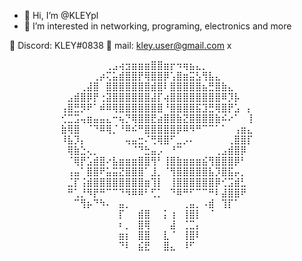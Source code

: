 - 👋 Hi, I’m @KLEYpl
- 👀 I’m interested in networking, programing, electronics and more

📱  Discord: KLEY#0838
📧 mail: kley.user@gmail.com
x

⠀⠀⠀⠀⠀⠀⠀⠀⠀⠀⠀⠀⠀⠀⠀⢀⣠⢴⣲⣶⣶⣶⣿⣿⣶⡖⠲⢶⣦⣄⡀⠀⠀⠀⠀⠀⠀⠀⠀⠀⠀⠀⠀⠀⠀⠀
⠀⠀⠀⠀⠀⠀⠀⠀⠀⠀⠀⠀⠀⢀⡴⢍⣥⣾⣿⣿⡟⢿⣿⣿⡿⢡⣿⣶⣭⣣⢻⣧⣄⠀⠀⠀⠀⠀⠀⠀⠀⠀⠀⠀⠀⠀
⠀⠀⠀⠀⠀⠀⠀⠀⠀⠀⠀⢀⣼⣿⠀⣿⣿⣿⣿⣿⣿⣿⣾⣿⠇⣿⣿⣿⣿⣿⣦⣛⣿⣷⣄⠀⠀⠀⠀⠀⠀⠀⠀⠀⠀⠀
⠀⠀⠀⠀⠀⠀⠀⠀⠀⣠⣾⣿⡿⡟⢐⣽⣿⣿⣿⣿⣿⣿⣼⡏⢴⣿⣿⣿⣿⣿⣿⣿⣿⠿⡹⡧⠀⠀⠀⠀⠀⠀⠀⠀⠀⠀
⠀⠀⠀⠀⠀⠀⠀⠀⢠⣿⣛⡻⠟⠁⠾⠿⢿⣿⣿⣿⣿⣿⣿⣿⠘⣿⣿⣿⣿⣯⣹⣛⢿⣿⡟⣡⠀⡄⠀⠀⠀⠀⠀⠀⠀⠀
⠀⠀⠀⠀⠀⠀⠀⠀⢊⣉⣩⢤⣶⣤⣤⣄⠒⢦⡙⢿⣿⣿⣟⣴⣿⣿⣷⣝⣿⣿⣿⣿⣷⠮⠔⠁⠀⢸⠀⠀⠀⠀⠀⠀⠀⠀
⠀⠀⠀⠀⠀⠀⠀⠀⣷⢿⣿⠀⠈⠙⠿⢿⡈⠘⠿⠮⠛⣿⣿⣿⣿⣿⡿⠿⠻⠛⠉⠉⠁⠁⠀⢠⣶⣄⠀⠀⠀⠀⠀⠀⠀⠀
⠀⠀⠀⠀⠀⠀⠀⠀⠸⣧⡹⡄⠀⠀⠀⠀⠀⠀⢤⣤⣒⠌⢛⢿⣿⠋⣀⡠⠄⠀⠀⠀⠀⠀⢀⣿⣿⡏⠀⠀⠀⠀⠀⠀⠀⠀
⠀⠀⠀⠀⠀⠀⠀⠀⠀⢿⣷⣑⢄⡀⠀⠀⠀⠀⠀⠈⠙⣓⣤⡠⠀⠘⠉⠀⠀⠀⠀⠀⢀⣠⣾⣿⡿⠀⠀⠀⠀⠀⠀⠀⠀⠀
⠀⠀⠀⠀⠀⠀⠀⠀⠀⠈⢿⡟⣡⣾⣿⠔⣧⣶⣶⣶⣿⣿⢻⠃⢸⣿⣷⣶⣶⣶⣮⢻⣿⣿⣿⡿⠃⠀⠀⠀⠀⠀⠀⠀⠀⠀
⠀⠀⠀⠀⠀⠀⠀⠀⠀⢠⣤⠁⣿⣿⠟⣥⣭⣝⣿⣿⣿⠁⣸⡀⠈⢻⣿⣿⣿⣿⣿⣧⡹⣿⣯⡤⡀⠀⠀⠀⠀⠀⠀⠀⠀⠀
⠀⠀⠀⠀⠀⠀⠀⠀⠀⣈⡏⢨⣾⣿⣿⣿⣿⣿⣿⣿⣿⣶⢹⡇⠀⢸⣿⣿⣿⣿⣿⣿⡿⢊⣩⣾⣃⠀⠀⠀⠀⠀⠀⠀⠀⠀
⠀⠀⠀⠀⠀⠀⠀⠀⠀⠛⢁⡘⠻⡟⠛⠉⠉⠙⠻⠿⠿⠃⢋⡁⠀⠙⠿⠛⠋⠉⠉⠛⠇⣼⣿⣿⠟⠀⠀⠀⠀⠀⠀⠀⠀⠀
⠀⠀⠀⠀⠀⠀⠀⠀⠀⠀⠉⢻⡦⠙⠳⠄⠀⣤⡀⠀⠀⠀⠀⠀⠀⠀⠀⢀⣤⡀⠠⣾⠀⢹⡏⠁⠀⠀⠀⠀⠀⠀⠀⠀⠀⠀
⠀⠀⠀⠀⠀⠀⠀⠀⠀⠀⠀⠀⠀⠀⠀⠀⠀⡏⠀⠀⣾⣿⠀⠀⡅⢰⠀⢸⣿⡇⠀⠈⠀⠀⠀⠀⠀⠀⠀⠀⠀⠀⠀⠀⠀⠀
⠀⠀⠀⠀⠀⠀⠀⠀⠀⠀⠀⠀⠀⠀⠀⠀⠀⠆⡀⠀⣿⢿⠀⠀⠀⣼⠀⢈⣉⡄⠀⠀⠀⠀⠀⠀⠀⠀⠀⠀⠀⠀⠀⠀⠀⠀
⠀⠀⠀⠀⠀⠀⠀⠀⠀⠀⠀⠀⠀⠀⠀⠀⠀⣶⡆⠀⣿⣿⠀⠀⣇⠈⠀⢸⣿⠇⠀⠀⠀⠀⠀⠀⠀⠀⠀⠀⠀⠀⠀⠀⠀⠀
⠀⠀⠀⠀⠀⠀⠀⠀⠀⠀⠀⠀⠀⠀⠀⠀⠀⠙⠇⠀⣮⣟⠀⠀⣿⣄⠀⠸⠋⠀
